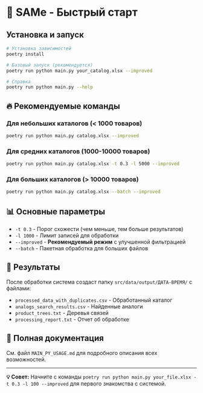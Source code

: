# 🚀 SAMe - Быстрый старт

## Установка и запуск

```bash
# Установка зависимостей
poetry install

# Базовый запуск (рекомендуется)
poetry run python main.py your_catalog.xlsx --improved

# Справка
poetry run python main.py --help
```

## 🔥 Рекомендуемые команды

### Для небольших каталогов (< 1000 товаров)
```bash
poetry run python main.py catalog.xlsx --improved
```

### Для средних каталогов (1000-10000 товаров)
```bash
poetry run python main.py catalog.xlsx -t 0.3 -l 5000 --improved
```

### Для больших каталогов (> 10000 товаров)
```bash
poetry run python main.py catalog.xlsx --batch --improved
```

## 📊 Основные параметры

- `-t 0.3` - Порог схожести (чем меньше, тем больше результатов)
- `-l 1000` - Лимит записей для обработки
- `--improved` - **Рекомендуемый режим** с улучшенной фильтрацией
- `--batch` - Пакетная обработка для больших файлов

## 📁 Результаты

После обработки система создаст папку `src/data/output/ДАТА-ВРЕМЯ/` с файлами:
- `processed_data_with_duplicates.csv` - Обработанный каталог
- `analogs_search_results.csv` - Найденные аналоги
- `product_trees.txt` - Деревья связей
- `processing_report.txt` - Отчет об обработке

## 📖 Полная документация

См. файл `MAIN_PY_USAGE.md` для подробного описания всех возможностей.

---

**💡 Совет:** Начните с команды `poetry run python main.py your_file.xlsx -t 0.3 -l 100 --improved` для первого знакомства с системой.
